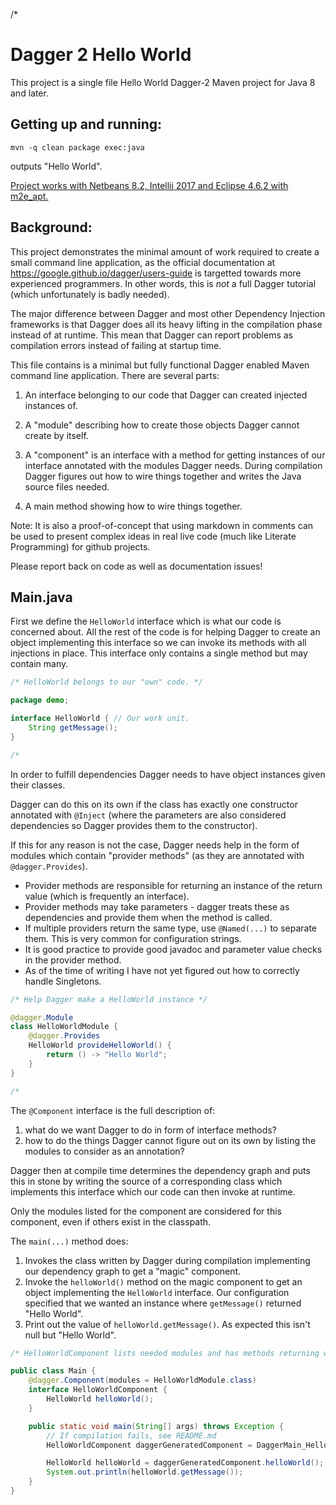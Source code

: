 /*

Dagger 2 Hello World
===

[//]: # (Important:  As an experiment Main.java is also a valid markdown file copied unmodified to README.md, so only edit Main.java)

This project is a single file Hello World Dagger-2 Maven project for
Java 8 and later.


Getting up and running:
---

    mvn -q clean package exec:java

outputs "Hello World".

[Project works with Netbeans 8.2, Intellij 2017 and Eclipse 4.6.2 with m2e_apt.](TROUBLESHOOTING.md)


Background:
---


This project demonstrates the minimal amount of work
required to create a small command line application, as the official documentation at
https://google.github.io/dagger/users-guide is targetted towards more
experienced programmers. In other words, this is _not_ a full Dagger tutorial (which unfortunately
is badly needed).



The major difference between Dagger and most other Dependency Injection frameworks
is that Dagger does all its heavy lifting in the compilation phase instead of at runtime.
This mean that Dagger can report problems as compilation errors instead of failing
at startup time.

This file contains is a minimal but fully functional Dagger enabled
Maven command line application.   There are several parts:

1. An interface belonging to our code that Dagger can created injected instances of.

1. A "module" describing how to create those objects Dagger cannot create by itself.

1. A "component" is an interface with a method for getting instances of our interface
   annotated with the modules Dagger needs.  During compilation
   Dagger figures out how to wire things together and writes
   the Java source files needed.

1. A main method showing how to wire things together.

Note:  It is also a proof-of-concept that using markdown in comments can be used to present complex ideas
   in real live code (much like Literate Programming) for github projects.

Please report back on code as well as documentation issues!


## Main.java

First we define the `HelloWorld` interface which is what our code
is concerned about.  All the rest of the code is for helping Dagger to
create an object implementing this interface so we can invoke its
methods with all injections in place.  This interface only contains a
single method but may contain many.

```java
/* HelloWorld belongs to our "own" code. */

package demo;

interface HelloWorld { // Our work unit.
    String getMessage();
}

/*
```

In order to fulfill dependencies Dagger needs to have object instances given their classes.

Dagger can do this on its own if the class has exactly one constructor annotated with `@Inject`
(where the parameters are also considered dependencies so Dagger provides them to the constructor).

If this for any reason is not the case, Dagger needs help in the form of modules which contain "provider methods"
(as they are annotated with `@dagger.Provides`).

* Provider methods are responsible for returning an instance of the return value (which is frequently an interface).
* Provider methods may take parameters - dagger treats these as dependencies and provide them when the method is called.
* If multiple providers return the same type, use `@Named(...)` to separate them.  This is very common for configuration strings.
* It is good practice to provide good javadoc and parameter value checks in the provider method.
* As of the time of writing I have not yet figured out how to correctly handle Singletons.

```java
/* Help Dagger make a HelloWorld instance */

@dagger.Module
class HelloWorldModule {
    @dagger.Provides
    HelloWorld provideHelloWorld() {
        return () -> "Hello World";
    }
}

/*
```

The `@Component` interface is the full description of:
1. what do we want Dagger to do in form of interface methods?
1. how to do the things Dagger cannot figure out on its own by listing the modules to consider as an annotation?

Dagger then at compile time determines the dependency graph and
puts this in stone by writing the source of a corresponding
class which implements this interface
which our code can then invoke at runtime.

Only the modules listed for the component are considered for this component, even if others
exist in the classpath.

The `main(...)` method does:

1. Invokes the class written by Dagger during compilation implementing our dependency graph to get a "magic" component.
1. Invoke the `helloWorld()` method on the magic component to get an object implementing the `HelloWorld` interface.  Our configuration specified
   that we wanted an instance where `getMessage()` returned "Hello World".
1. Print out the value of `helloWorld.getMessage()`.  As expected this isn't null but "Hello World".


```java
/* HelloWorldComponent lists needed modules and has methods returning what we need */

public class Main {
    @dagger.Component(modules = HelloWorldModule.class)
    interface HelloWorldComponent {
        HelloWorld helloWorld();
    }

    public static void main(String[] args) throws Exception {
        // If compilation fails, see README.md
        HelloWorldComponent daggerGeneratedComponent = DaggerMain_HelloWorldComponent.builder().build();

        HelloWorld helloWorld = daggerGeneratedComponent.helloWorld();
        System.out.println(helloWorld.getMessage());
    }
}
